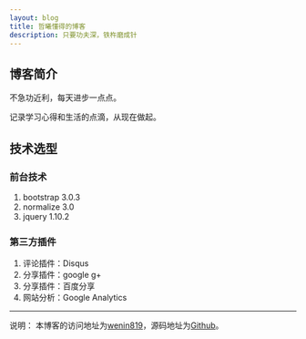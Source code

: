 ```yaml
---
layout: blog
title: 哲曦懂得的博客
description: 只要功夫深，铁杵磨成针
---
```


## 博客简介

不急功近利，每天进步一点点。

记录学习心得和生活的点滴，从现在做起。

## 技术选型

### 前台技术

1. bootstrap 3.0.3
1. normalize 3.0
1. jquery 1.10.2

### 第三方插件

1. 评论插件：Disqus
1. 分享插件：google g+
1. 分享插件：百度分享
1. 网站分析：Google Analytics

- - -
说明：
本博客的访问地址为[wenin819][]，源码地址为[Github][myGithub]。

 [wenin819]:   http://wenin819.com "wenin819"
 [myGithub]:   https://github.com/wenin819/wenin819.github.io
